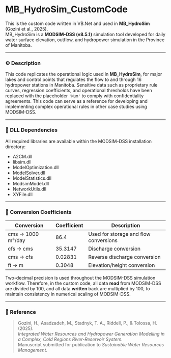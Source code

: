 # MB_HydroSim_CustomCode

This is the custom code written in VB.Net and used in **MB_HydroSim** (Gozini et al., 2025).  
MB_HydroSim is a **MODSIM-DSS (v8.5.1)** simulation tool developed for daily water surface elevation, outflow, and hydropower simulation in the Province of Manitoba.

---

### ⚙️ Description

This code replicates the operational logic used in **MB_HydroSim**, for major lakes and control points that regulates the flow to and through 16 hydropower stations in Manitoba.
Sensitive data such as proprietary rule curves, regression coefficients, and operational thresholds have been replaced with the placeholder `'Num'` to comply with confidentiality agreements.
This code can serve as a reference for developing and implementing complex operational rules in other case studies using MODSIM-DSS.

---

### 🧩 DLL Dependencies
All required libraries are available within the MODSIM-DSS installation directory:
- A2CM.dll
- libsim.dll
- ModelOptimization.dll
- ModelSolver.dll
- ModelStatistics.dll
- ModsimModel.dll
- NetworkUtils.dll
- XYFile.dll

---

### 🔢 Conversion Coefficients
| Conversion | Coefficient | Description |
|-------------|--------------|-------------|
| cms → 1000 m³/day | 86.4 | Used for storage and flow conversions |
| cfs → cms | 35.3147 | Discharge conversion |
| cms → cfs | 0.02831 | Reverse discharge conversion |
| ft → m | 0.3048 | Elevation/height conversion |

Two-decimal precision is used throughout the MODSIM-DSS simulation workflow. Therefore, in the custom code, all data **read** from MODSIM-DSS are divided by 100, and all data **written** back are multiplied by 100, to maintain consistency in numerical scaling of MODSIM-DSS.

---

### 🧾 Reference
> Gozini, H., Asadzadeh, M., Stadnyk, T. A., Riddell, P., & Tolossa, H. (2025).  
> *Integrated Water Resources and Hydropower Generation Modelling in a Complex, Cold Regions River-Reservoir System.*  
> Manuscript submitted for publication to *Sustainable Water Resources Management*.
